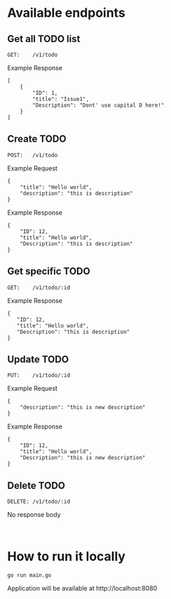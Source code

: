# Available endpoints

## Get all TODO list
`GET:    /v1/todo` 

Example Response
```
[
    {
        "ID": 1,
        "title": "Issue1",
        "Description": "Dont' use capital D here!"
    }
]
```

## Create TODO
`POST:   /v1/todo`

Example Request
```
{
    "title": "Hello world",
    "description": "this is description"
}
```

Example Response
```
{
    "ID": 12,
    "title": "Hello world",
    "Description": "this is description"
}
```

## Get specific TODO
`GET:    /v1/todo/:id`
 
 Example Response
 ```
 {
    "ID": 12,
    "title": "Hello world",
    "Description": "this is description"
}
 ```

 ## Update TODO
 `PUT:    /v1/todo/:id`

 Example Request
```
{
    "description": "this is new description"
}
```

Example Response
```
{
    "ID": 12,
    "title": "Hello world",
    "Description": "this is new description"
}
```

## Delete TODO
`DELETE: /v1/todo/:id`

No response body

<br>

# How to run it locally

`go run main.go`

Application will be available at http://localhost:8080
